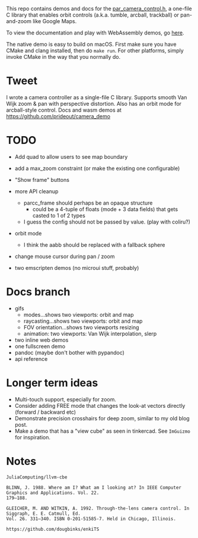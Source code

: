 This repo contains demos and docs for the [par_camera_control.h](https://github.com/prideout/par),
a one-file C library that enables orbit controls (a.k.a. tumble, arcball, trackball) or pan-and-zoom
like Google Maps.

To view the documentation and play with WebAssembly demos, go [here]().

The native demo is easy to build on macOS. First make sure you have CMake and clang installed, then
do `make run`. For other platforms, simply invoke CMake in the way that you normally do.

# Tweet

I wrote a camera controller as a single-file C library. Supports smooth Van Wijk zoom & pan with
perspective distortion. Also has an orbit mode for arcball-style control. Docs and wasm demos at
https://github.com/prideout/camera_demo

# TODO

- Add quad to allow users to see map boundary

- add a max_zoom constraint (or make the existing one configurable)

- "Show frame" buttons

- more API cleanup
    - parcc_frame should perhaps be an opaque structure
        - could be a 4-tuple of floats (mode + 3 data fields) that gets casted to 1 of 2 types
    - I guess the config should not be passed by value. (play with coliru?)

- orbit mode
    - I think the aabb should be replaced with a fallback sphere

- change mouse cursor during pan / zoom

- two emscripten demos (no microui stuff, probably)

# Docs branch

- gifs
    - modes...shows two viewports: orbit and map
    - raycasting...shows two viewports: orbit and map
    - FOV orientation...shows two viewports resizing
    - animation: two viewports: Van Wijk interpolation, slerp
- two inline web demos
- one fullscreen demo
- pandoc (maybe don't bother with pypandoc)
- api reference

# Longer term ideas

- Multi-touch support, especially for zoom.
- Consider adding FREE mode that changes the look-at vectors directly (forward / backward etc)
- Demonstrate precision crosshairs for deep zoom, similar to my old blog post.
- Make a demo that has a "view cube" as seen in tinkercad. See `ImGuizmo` for inspiration.

# Notes

```
JuliaComputing/llvm-cbe

BLINN, J. 1988. Where am I? What am I looking at? In IEEE Computer Graphics and Applications. Vol. 22.
179–188.

GLEICHER, M. AND WITKIN, A. 1992. Through-the-lens camera control. In Siggraph, E. E. Catmull, Ed.
Vol. 26. 331–340. ISBN 0-201-51585-7. Held in Chicago, Illinois.

https://github.com/dougbinks/enkiTS
```
